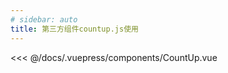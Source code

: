 ```yaml
---
# sidebar: auto
title: 第三方组件countup.js使用
---
```

<CountUp :endVal='2000'/>

<<< @/docs/.vuepress/components/CountUp.vue